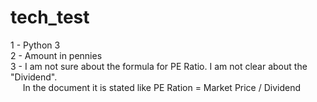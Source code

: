 # tech_test
1 - Python 3  
2 - Amount in pennies  
3 - I am not sure about the formula for PE Ratio. I am not clear about the "Dividend".  
&nbsp;&nbsp;&nbsp;&nbsp; In the document it is stated like PE Ration = Market Price / Dividend
